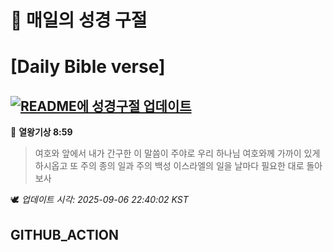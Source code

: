 # 🙏 매일의 성경 구절
# [Daily Bible verse]
## [![README에 성경구절 업데이트](https://github.com/DONGSUKA/first_test/actions/workflows/update-readme-bible.yml/badge.svg)](https://github.com/DONGSUKA/first_test/actions/workflows/update-readme-bible.yml)
<!-- START_BIBLE_VERSE -->
📖 **열왕기상 8:59**
> 여호와 앞에서 내가 간구한 이 말씀이 주야로 우리 하나님 여호와께 가까이 있게 하시옵고 또 주의 종의 일과 주의 백성 이스라엘의 일을 날마다 필요한 대로 돌아보사

🕊️ _업데이트 시각: 2025-09-06 22:40:02 KST_
  <!-- END_BIBLE_VERSE -->
## GITHUB_ACTION
